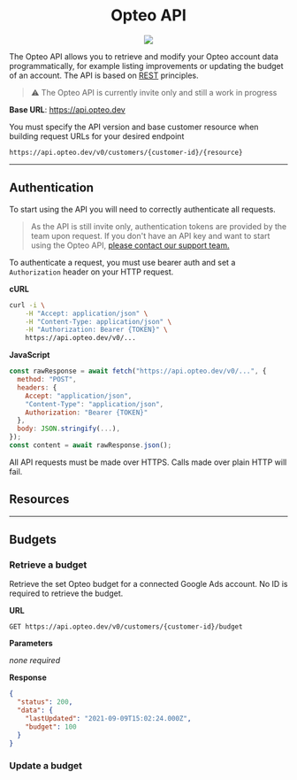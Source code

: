 <h1 align="center">Opteo API</h1>

<p align="center">
  <a href="https://opteo.com">
    <img src="https://app.opteo.com/icons/logo.svg">
  </a>
</p>

The Opteo API allows you to retrieve and modify your Opteo account data programmatically, for example listing improvements or updating the budget of an account. The API is based on [REST](https://en.wikipedia.org/wiki/Representational_state_transfer) principles.

> ⚠️ The Opteo API is currently invite only and still a work in progress

**Base URL**: https://api.opteo.dev

You must specify the API version and base customer resource when building request URLs for your desired endpoint

```
https://api.opteo.dev/v0/customers/{customer-id}/{resource}
```

---

## Authentication

To start using the API you will need to correctly authenticate all requests.

> As the API is still invite only, authentication tokens are provided by the team upon request. If you don't have an API key and want to start using the Opteo API, [please contact our support team.](mailto:support@opteo.com)

To authenticate a request, you must use bearer auth and set a `Authorization` header on your HTTP request.

**cURL**

```bash
curl -i \
    -H "Accept: application/json" \
    -H "Content-Type: application/json" \
    -H "Authorization: Bearer {TOKEN}" \
    https://api.opteo.dev/v0/...
```

**JavaScript**

```js
const rawResponse = await fetch("https://api.opteo.dev/v0/...", {
  method: "POST",
  headers: {
    Accept: "application/json",
    "Content-Type": "application/json",
    Authorization: "Bearer {TOKEN}"
  },
  body: JSON.stringify(...),
});
const content = await rawResponse.json();
```

All API requests must be made over HTTPS. Calls made over plain HTTP will fail.

## Resources

---

## Budgets

### Retrieve a budget

Retrieve the set Opteo budget for a connected Google Ads account. No ID is required to retrieve the budget.

**URL**

```
GET https://api.opteo.dev/v0/customers/{customer-id}/budget
```

**Parameters**

_none required_

**Response**

```json
{
  "status": 200,
  "data": {
    "lastUpdated": "2021-09-09T15:02:24.000Z",
    "budget": 100
  }
}
```

### Update a budget
